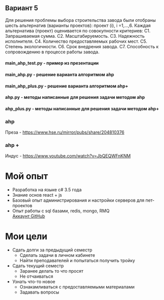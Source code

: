 ## Вариант 5

Для решения проблемы выбора строительства завода были отобраны шесть
альтернатив (варианты проектов): проект (i), i =1,...,6.
Каждая альтернатива (проект) оценивается по совокупности критериев:
С1. Запрашиваемая сумма.
С2. Масштабируемость.
С3. Надежность исполнителя.
С4. Количество предоставляемых рабочих мест.
С5. Степень экологичности.
С6. Срок внедрения завода.
С7. Способность к сопровождению в процессе работы завода.

#### main_ahp_test.py - пример из презентации

#### main_ahp.py - решение варианта алгоритмом ahp

#### main_ahp_plus.py - решение варианта алгоритмом ahp+

#### ahp.py - методы написанные для решения задачи методом ahp

#### ahp_plus.py - методы написанные для решения задачи методом ahp+

### ahp

Преза - https://www.hse.ru/mirror/pubs/share/204810376

### ahp +

Индус - https://www.youtube.com/watch?v=JbQEQWFnKNM

# Мой опыт

- Разработка на языке c# 3.5 года
- Знание основ react + js
- Базовый опыт администрирования и настройки серверов для пет-проектов
- Опыт работы с sql базами, redis, mongo, RMQ  
  [Аккаунт GitHub](https://github.com/gently-whitesnow)

# Мои цели

- Сдать долги за предыдущий семестр
  - Сделать задачи в личном кабинете
  - Найти преподавателей и попытаться получить тройку
- Сдать текущий семестр
  - Заранее делать то что просят
  - Не отчаиваться
- Узнать что-то новое
  - Ознакамливаться с предоставляемыми материалами
  - Задавать вопросы
